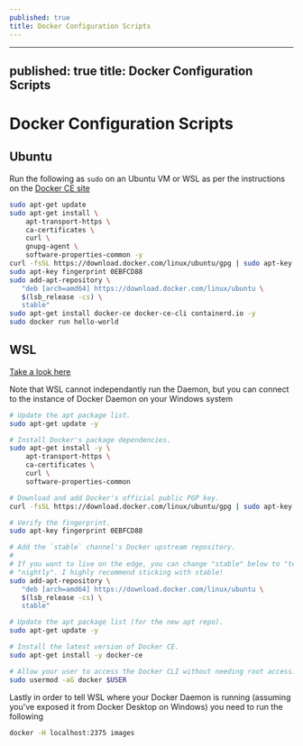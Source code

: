```yaml
---
published: true
title: Docker Configuration Scripts
---
```


---
published: true
title: Docker Configuration Scripts
---

# Docker Configuration Scripts

## Ubuntu

Run the following as `sudo` on an Ubuntu VM or WSL as per the instructions on the [Docker CE site](https://docs.docker.com/install/linux/docker-ce/ubuntu/)

```bash
sudo apt-get update
sudo apt-get install \
    apt-transport-https \
    ca-certificates \
    curl \
    gnupg-agent \
    software-properties-common -y
curl -fsSL https://download.docker.com/linux/ubuntu/gpg | sudo apt-key add -
sudo apt-key fingerprint 0EBFCD88
sudo add-apt-repository \
   "deb [arch=amd64] https://download.docker.com/linux/ubuntu \
   $(lsb_release -cs) \
   stable"
sudo apt-get install docker-ce docker-ce-cli containerd.io -y
sudo docker run hello-world
```

## WSL

[Take a look here](https://nickjanetakis.com/blog/setting-up-docker-for-windows-and-wsl-to-work-flawlessly)

Note that WSL cannot independantly run the Daemon, but you can connect to the instance of Docker Daemon on your Windows system

```bash
# Update the apt package list.
sudo apt-get update -y

# Install Docker's package dependencies.
sudo apt-get install -y \
    apt-transport-https \
    ca-certificates \
    curl \
    software-properties-common

# Download and add Docker's official public PGP key.
curl -fsSL https://download.docker.com/linux/ubuntu/gpg | sudo apt-key add -

# Verify the fingerprint.
sudo apt-key fingerprint 0EBFCD88

# Add the `stable` channel's Docker upstream repository.
#
# If you want to live on the edge, you can change "stable" below to "test" or
# "nightly". I highly recommend sticking with stable!
sudo add-apt-repository \
   "deb [arch=amd64] https://download.docker.com/linux/ubuntu \
   $(lsb_release -cs) \
   stable"

# Update the apt package list (for the new apt repo).
sudo apt-get update -y

# Install the latest version of Docker CE.
sudo apt-get install -y docker-ce

# Allow your user to access the Docker CLI without needing root access.
sudo usermod -aG docker $USER
```

Lastly in order to tell WSL where your Docker Daemon is running (assuming you've exposed it from Docker Desktop on Windows) you need to run the following

```bash
docker -H localhost:2375 images
```
